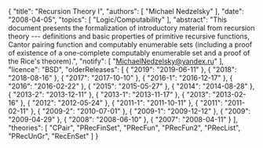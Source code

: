 {
    "title": "Recursion Theory I",
    "authors": [
        "Michael Nedzelsky"
    ],
    "date": "2008-04-05",
    "topics": [
        "Logic/Computability"
    ],
    "abstract": "This document presents the formalization of introductory material from  recursion theory --- definitions and basic properties of primitive recursive  functions, Cantor pairing function and computably enumerable sets  (including a proof of existence of a one-complete computably enumerable set  and a proof of the Rice's theorem).",
    "notify": [
        "MichaelNedzelsky@yandex.ru"
    ],
    "licence": "BSD",
    "olderReleases": [
        {
            "2019": "2019-06-11"
        },
        {
            "2018": "2018-08-16"
        },
        {
            "2017": "2017-10-10"
        },
        {
            "2016-1": "2016-12-17"
        },
        {
            "2016": "2016-02-22"
        },
        {
            "2015": "2015-05-27"
        },
        {
            "2014": "2014-08-28"
        },
        {
            "2013-2": "2013-12-11"
        },
        {
            "2013-1": "2013-11-17"
        },
        {
            "2013": "2013-02-16"
        },
        {
            "2012": "2012-05-24"
        },
        {
            "2011-1": "2011-10-11"
        },
        {
            "2011": "2011-02-11"
        },
        {
            "2009-2": "2010-07-01"
        },
        {
            "2009-1": "2009-12-12"
        },
        {
            "2009": "2009-04-29"
        },
        {
            "2008": "2008-06-10"
        },
        {
            "2007": "2008-04-11"
        }
    ],
    "theories": [
        "CPair",
        "PRecFinSet",
        "PRecFun",
        "PRecFun2",
        "PRecList",
        "PRecUnGr",
        "RecEnSet"
    ]
}